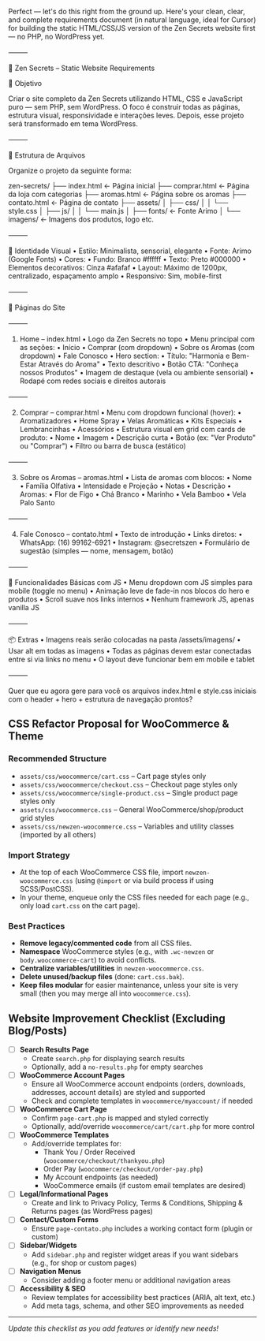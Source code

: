 Perfect — let's do this right from the ground up.
Here's your clean, clear, and complete requirements document (in natural language, ideal for Cursor) for building the static HTML/CSS/JS version of the Zen Secrets website first — no PHP, no WordPress yet.

⸻

🌿 Zen Secrets – Static Website Requirements

🧘 Objetivo

Criar o site completo da Zen Secrets utilizando HTML, CSS e JavaScript puro — sem PHP, sem WordPress.
O foco é construir todas as páginas, estrutura visual, responsividade e interações leves.
Depois, esse projeto será transformado em tema WordPress.

⸻

📁 Estrutura de Arquivos

Organize o projeto da seguinte forma:

zen-secrets/
├── index.html ← Página inicial
├── comprar.html ← Página da loja com categorias
├── aromas.html ← Página sobre os aromas
├── contato.html ← Página de contato
├── assets/
│ ├── css/
│ │ └── style.css
│ ├── js/
│ │ └── main.js
│ ├── fonts/ ← Fonte Arimo
│ └── imagens/ ← Imagens dos produtos, logo etc.

⸻

🎨 Identidade Visual
• Estilo: Minimalista, sensorial, elegante
• Fonte: Arimo (Google Fonts)
• Cores:
• Fundo: Branco #ffffff
• Texto: Preto #000000
• Elementos decorativos: Cinza #afafaf
• Layout: Máximo de 1200px, centralizado, espaçamento amplo
• Responsivo: Sim, mobile-first

⸻

📄 Páginas do Site

⸻

1. Home – index.html
   • Logo da Zen Secrets no topo
   • Menu principal com as seções:
   • Início
   • Comprar (com dropdown)
   • Sobre os Aromas (com dropdown)
   • Fale Conosco
   • Hero section:
   • Título: "Harmonia e Bem-Estar Através do Aroma"
   • Texto descritivo
   • Botão CTA: "Conheça nossos Produtos"
   • Imagem de destaque (vela ou ambiente sensorial)
   • Rodapé com redes sociais e direitos autorais

⸻

2. Comprar – comprar.html
   • Menu com dropdown funcional (hover):
   • Aromatizadores
   • Home Spray
   • Velas Aromáticas
   • Kits Especiais
   • Lembrancinhas
   • Acessórios
   • Estrutura visual em grid com cards de produto:
   • Nome
   • Imagem
   • Descrição curta
   • Botão (ex: "Ver Produto" ou "Comprar")
   • Filtro ou barra de busca (estático)

⸻

3. Sobre os Aromas – aromas.html
   • Lista de aromas com blocos:
   • Nome
   • Família Olfativa
   • Intensidade e Projeção
   • Notas
   • Descrição
   • Aromas:
   • Flor de Figo
   • Chá Branco
   • Marinho
   • Vela Bamboo
   • Vela Palo Santo

⸻

4. Fale Conosco – contato.html
   • Texto de introdução
   • Links diretos:
   • WhatsApp: (16) 99162-6921
   • Instagram: @secretszen
   • Formulário de sugestão (simples — nome, mensagem, botão)

⸻

🔎 Funcionalidades Básicas com JS
• Menu dropdown com JS simples para mobile (toggle no menu)
• Animação leve de fade-in nos blocos do hero e produtos
• Scroll suave nos links internos
• Nenhum framework JS, apenas vanilla JS

⸻

📦 Extras
• Imagens reais serão colocadas na pasta /assets/imagens/
• Usar alt em todas as imagens
• Todas as páginas devem estar conectadas entre si via links no menu
• O layout deve funcionar bem em mobile e tablet

⸻

Quer que eu agora gere para você os arquivos index.html e style.css iniciais com o header + hero + estrutura de navegação prontos?

## CSS Refactor Proposal for WooCommerce & Theme

### Recommended Structure

- `assets/css/woocommerce/cart.css` – Cart page styles only
- `assets/css/woocommerce/checkout.css` – Checkout page styles only
- `assets/css/woocommerce/single-product.css` – Single product page styles only
- `assets/css/woocommerce.css` – General WooCommerce/shop/product grid styles
- `assets/css/newzen-woocommerce.css` – Variables and utility classes (imported by all others)

### Import Strategy

- At the top of each WooCommerce CSS file, import `newzen-woocommerce.css` (using `@import` or via build process if using SCSS/PostCSS).
- In your theme, enqueue only the CSS files needed for each page (e.g., only load `cart.css` on the cart page).

### Best Practices

- **Remove legacy/commented code** from all CSS files.
- **Namespace** WooCommerce styles (e.g., with `.wc-newzen` or `body.woocommerce-cart`) to avoid conflicts.
- **Centralize variables/utilities** in `newzen-woocommerce.css`.
- **Delete unused/backup files** (done: `cart.css.bak`).
- **Keep files modular** for easier maintenance, unless your site is very small (then you may merge all into `woocommerce.css`).

## Website Improvement Checklist (Excluding Blog/Posts)

- [ ] **Search Results Page**
  - Create `search.php` for displaying search results
  - Optionally, add a `no-results.php` for empty searches
- [ ] **WooCommerce Account Pages**
  - Ensure all WooCommerce account endpoints (orders, downloads, addresses, account details) are styled and supported
  - Check and complete templates in `woocommerce/myaccount/` if needed
- [ ] **WooCommerce Cart Page**
  - Confirm `page-cart.php` is mapped and styled correctly
  - Optionally, add/override `woocommerce/cart/cart.php` for more control
- [ ] **WooCommerce Templates**
  - Add/override templates for:
    - Thank You / Order Received (`woocommerce/checkout/thankyou.php`)
    - Order Pay (`woocommerce/checkout/order-pay.php`)
    - My Account endpoints (as needed)
    - WooCommerce emails (if custom email templates are desired)
- [ ] **Legal/Informational Pages**
  - Create and link to Privacy Policy, Terms & Conditions, Shipping & Returns pages (as WordPress pages)
- [ ] **Contact/Custom Forms**
  - Ensure `page-contato.php` includes a working contact form (plugin or custom)
- [ ] **Sidebar/Widgets**
  - Add `sidebar.php` and register widget areas if you want sidebars (e.g., for shop or custom pages)
- [ ] **Navigation Menus**
  - Consider adding a footer menu or additional navigation areas
- [ ] **Accessibility & SEO**
  - Review templates for accessibility best practices (ARIA, alt text, etc.)
  - Add meta tags, schema, and other SEO improvements as needed

---

_Update this checklist as you add features or identify new needs!_

